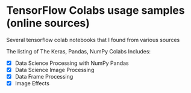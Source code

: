 # TensorFlow Colabs usage samples (online sources)
Several tensorflow colab notebooks that I found  from various sources


The listing of The Keras, Pandas, NumPy Colabs Includes:
- [X] Data Science Processing with NumPy Pandas
- [X] Data Science Image Processing
- [X] Data Frame Processing
- [X] Image Effects
